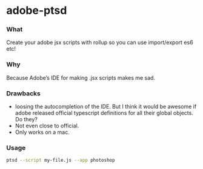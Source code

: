 # adobe-ptsd

### What

Create your adobe jsx scripts with rollup so you can use import/export es6 etc!

### Why

Because Adobe’s IDE for making .jsx scripts makes me sad.

### Drawbacks

* loosing the autocompletion of the IDE. But I think it would be awesome if adobe released official typescript definitions for all their global objects. Do they?
* Not even close to official.
* Only works on a mac.

### Usage

```bash
ptsd --script my-file.js --app photoshop
```
